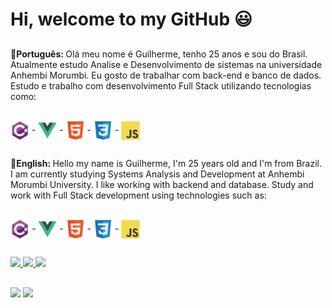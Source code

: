 # Hi, welcome to my GitHub 😃



<h2 dir="auto"></h2>
<p aling= "center"><b>💬Português: </b>Olá meu nome é Guilherme, tenho 25 anos e sou do Brasil. Atualmente estudo Analise e Desenvolvimento de sistemas na universidade Anhembi Morumbi. Eu gosto de trabalhar com back-end e banco de dados. Estudo e trabalho com desenvolvimento Full Stack utilizando tecnologias como:</p>
<div dir="auto">
 <br>
 <img align="center" heigt="20" width="30" src="https://raw.githubusercontent.com/devicons/devicon/2ae2a900d2f041da66e950e4d48052658d850630/icons/csharp/csharp-original.svg" style="max-width: 100%;">
  -
  <img align="center" heigt="20" width="30" src="https://raw.githubusercontent.com/devicons/devicon/2ae2a900d2f041da66e950e4d48052658d850630/icons/vuejs/vuejs-original.svg" style="max-width: 100%;">
  -
  <img align="center" heigt="20" width="30" src="https://raw.githubusercontent.com/devicons/devicon/2ae2a900d2f041da66e950e4d48052658d850630/icons/html5/html5-original.svg" style="max-width: 100%;">
  -
      <img align="center" heigt="20" width="30"  src="https://raw.githubusercontent.com/devicons/devicon/2ae2a900d2f041da66e950e4d48052658d850630/icons/css3/css3-original.svg" style="max-width: 100%;">
  -
    <img align="center" heigt="20" width="30"  src="https://raw.githubusercontent.com/devicons/devicon/2ae2a900d2f041da66e950e4d48052658d850630/icons/javascript/javascript-original.svg" style="max-width: 100%;">
</div>

<h2 dir="auto"></h2>

<p aling= "center"><b>💬English: </b>Hello my name is Guilherme, I'm 25 years old and I'm from Brazil. I am currently studying Systems Analysis and Development at Anhembi Morumbi University. I like working with backend and database. Study and work with Full Stack development using technologies such as:</p>

<div dir="auto">
 <br>
  <img align="center" heigt="20" width="30" src="https://raw.githubusercontent.com/devicons/devicon/2ae2a900d2f041da66e950e4d48052658d850630/icons/csharp/csharp-original.svg" style="max-width: 100%;">
  -
  <img align="center" heigt="20" width="30" src="https://raw.githubusercontent.com/devicons/devicon/2ae2a900d2f041da66e950e4d48052658d850630/icons/vuejs/vuejs-original.svg" style="max-width: 100%;">
  -
  <img align="center" heigt="20" width="30" src="https://raw.githubusercontent.com/devicons/devicon/2ae2a900d2f041da66e950e4d48052658d850630/icons/html5/html5-original.svg" style="max-width: 100%;">
  -
      <img align="center" heigt="20" width="30"  src="https://raw.githubusercontent.com/devicons/devicon/2ae2a900d2f041da66e950e4d48052658d850630/icons/css3/css3-original.svg" style="max-width: 100%;">
  -
    <img align="center" heigt="20" width="30"  src="https://raw.githubusercontent.com/devicons/devicon/2ae2a900d2f041da66e950e4d48052658d850630/icons/javascript/javascript-original.svg" style="max-width: 100%;">
</div>

<h2 dir="auto"></h2>

<a href="https://www.instagram.com/guilhermelad/">
  <img src="https://img.shields.io/badge/Instagram-E4405F?style=for-the-badge&logo=instagram&logoColor=white" style="max-width: 100%">
</a>
<a href="https://www.linkedin.com/in/guilhermelad/">
  <img src="https://img.shields.io/badge/LinkedIn-0077B5?style=for-the-badge&logo=linkedin&logoColor=white" style="max-width: 100%">
</a>
<a href="mailto:gui.o.ladeira@gmail.com">
  <img src="https://img.shields.io/badge/Gmail-D14836?style=for-the-badge&logo=gmail&logoColor=white" style="max-width: 100%">
</a>
<h2 dir="auto"></h2>
<div dir="auto">
<img height="180em" src="https://github-readme-stats.vercel.app/api?username=guilhermelad&show_icons=true&theme=radical&include_all_commits=true&count_private=true" style="max-width: 70%;">
<img height="180em" src="https://github-readme-stats.vercel.app/api/top-langs/?username=guilhermelad&layout=compact&langs_count=7&theme=radical" style="max-width: 70%;">
</div>


